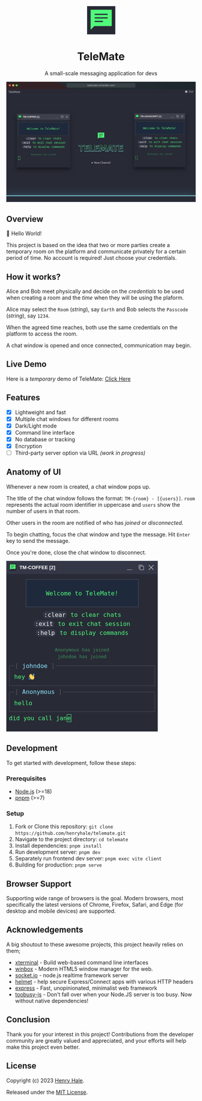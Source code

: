 <div align=center>

<img width="75" hieght="75" src="./client/public/logo.svg">

# TeleMate
A small-scale messaging application for devs

![](./media/screenshot.png)

</div>

## Overview

:wave: Hello World!

This project is based on the idea that two or more parties create a temporary room on the platform and communicate privately for a certain period of time. No account is required! Just choose your credentials.

## How it works?

Alice and Bob meet physically and decide on the _credentials_ to be used when creating a room and the _time_
when they will be using the plaform.

Alice may select the `Room` (_string_), say `Earth` and Bob selects the `Passcode` (_string_), say `1234`.

When the agreed time reaches, both use the same credentials on the platform to access the room. 

A chat window is opened and once connected, communication may begin. 

## Live Demo

Here is a _temporary_ demo of TeleMate: [Click Here](https://telemate.onrender.com)

## Features

- [x] Lightweight and fast
- [x] Multiple chat windows for different rooms
- [x] Dark/Light mode
- [x] Command line interface
- [x] No database or tracking
- [x] Encryption
- [ ] Third-party server option via URL _(work in progress)_

## Anatomy of UI

Whenever a new room is created, a chat window pops up. 

The title of the chat window follows the format: `TM-{room} - [{users}]`. `room` represents the actual room identifier in uppercase and `users` show the number of users in that room.

Other users in the room are notified of who has _joined_ or _disconnected_.

To begin chatting, focus the chat window and type the message. Hit `Enter` key to send the message.

Once you're done, close the chat window to disconnect.

![](./media/chat.png)

## Development

To get started with development, follow these steps:

### Prerequisites

- [Node.js](https://nodejs.org) (>=18)
- [pnpm](https://pnpm.io/) (>=7)

### Setup

1. Fork or Clone this repository: `git clone https://github.com/henryhale/telemate.git`
2. Navigate to the project directory: `cd telemate`
3. Install dependencies: `pnpm install`
4. Run development server: `pnpm dev`
5. Separately run frontend dev server: `pnpm exec vite client`
6. Building for production: `pnpm serve`

## Browser Support

Supporting wide range of browsers is the goal. Modern browsers, most specifically the latest versions of Chrome, Firefox, Safari, and Edge (for desktop and mobile devices) are supported.

## Acknowledgements

A big shoutout to these awesome projects, this project heavily relies on them;

- [xterminal](https://github.com/henryhale/xterminal) - Build web-based command line interfaces
- [winbox](https://github.com/nextapps-de/winbox/) - Modern HTML5 window manager for the web.
- [socket.io](https://github.com/socketio/socket.io) - node.js realtime framework server
- [helmet](https://github.com/helmetjs/helmet/) - help secure Express/Connect apps with various HTTP headers
- [express](https://github.com/expressjs/express/) - Fast, unopinionated, minimalist web framework
- [toobusy-js](https://github.com/STRML/node-toobusy) - Don't fall over when your Node.JS server is too busy. Now without native dependencies!

## Conclusion

Thank you for your interest in this project!
Contributions from the developer community are greatly valued and appreciated, 
and your efforts will help make this project even better.

## License

Copyright (c) 2023 [Henry Hale](https://github.com/henryhale/).

Released under the [MIT License](./LICENSE.md).



